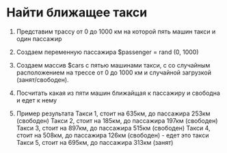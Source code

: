 # Найти ближащее такси

1. Представим трассу от 0 до 1000 км на которой пять машин такси и один пассажир

2. Создаем переменную пассажира $passenger = rand (0, 1000)

3. Создаем массив $cars с пятью машинами такси, с со случайным расположением на трессе от 0 до 1000 км и случайной загрузкой (занят/свободен). 

4. Посчитать какая из пяти машин ближайщая к пассажиру и свободна и едет к нему

5. Пример результата
Такси 1, стоит на 635км, до пассажира 253км (свободен)
Такси 2, стоит на 185км, до пассажира 197км (свободен)
Такси 3, стоит на 897км, до пассажира 515км (свободен)
Такси 4, стоит на 508км, до пассажира 126км (свободен) - едет это такси
Такси 5, стоит на 695км, до пассажира 313км (занят)

